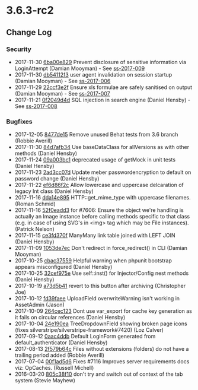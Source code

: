 # 3.6.3-rc2

<!--- Changes below this line will be automatically regenerated -->

## Change Log

### Security

 * 2017-11-30 [6ba00e829]() Prevent disclosure of sensitive information via LoginAttempt (Damian Mooyman) - See [ss-2017-009](http://www.silverstripe.org/download/security-releases/ss-2017-009)
 * 2017-11-30 [db54112f3]() user agent invalidation on session startup (Damian Mooyman) - See [ss-2017-006](http://www.silverstripe.org/download/security-releases/ss-2017-006)
 * 2017-11-29 [22ccf3e2f]() Ensure xls formulae are safely sanitised on output (Damian Mooyman) - See [ss-2017-007](http://www.silverstripe.org/download/security-releases/ss-2017-007)
 * 2017-11-21 [0f2049d4d]() SQL injection in search engine (Daniel Hensby) - See [ss-2017-008](http://www.silverstripe.org/download/security-releases/ss-2017-008)

### Bugfixes

 * 2017-12-05 [8477de15](https://github.com/silverstripe/silverstripe-siteconfig/commit/8477de15203c4c80ca55365200fa3c7c031d70d8) Remove unused Behat tests from 3.6 branch (Robbie Averill)
 * 2017-11-30 [84d7afb34]() Use baseDataClass for allVersions as with other methods (Daniel Hensby)
 * 2017-11-24 [09a003bc1]() deprecated usage of getMock in unit tests (Daniel Hensby)
 * 2017-11-23 [2ad3cc07d]() Update meber passwordencryption to default on password change (Daniel Hensby)
 * 2017-11-22 [ef6d86f2c]() Allow lowercase and uppercase delcaration of legacy Int class (Daniel Hensby)
 * 2017-11-16 [dda14e895]() HTTP::get_mime_type with uppercase filenames. (Roman Schmid)
 * 2017-11-16 [52f0eadd3]() for #7606: Ensure the object we're handling is actually an Image instance before calling methods specific to that class (e.g. in case of using SVG's in &lt;img&gt; tag which may be File instances). (Patrick Nelson)
 * 2017-11-15 [ce3fd370f]() ManyMany link table joined with LEFT JOIN (Daniel Hensby)
 * 2017-11-09 [1053de7ec]() Don't redirect in force_redirect() in CLI (Damian Mooyman)
 * 2017-10-25 [cbac37559]() Helpful warning when phpunit bootstrap appears misconfigured (Daniel Hensby)
 * 2017-10-25 [32cef975e]() Use self::inst() for Injector/Config nest methods (Daniel Hensby)
 * 2017-10-19 [a73d5b41](https://github.com/silverstripe/silverstripe-cms/commit/a73d5b4177be445128a6fa42e20dd8df13eaf554) revert to this button after archiving (Christopher Joe)
 * 2017-10-12 [fd39faee](https://github.com/silverstripe/silverstripe-cms/commit/fd39faeefd5241cf96313e968142183de767c51b) UploadField overwriteWarning isn't working in AssetAdmin (Jason)
 * 2017-10-09 [264cec123]() Dont use var_export for cache key generation as it fails on circular references (Daniel Hensby)
 * 2017-10-04 [24e190ea](https://github.com/silverstripe/silverstripe-cms/commit/24e190ea8265d16445a3210f7b06de191e474004) TreeDropdownField showing broken page icons (fixes silverstripe/silverstripe-framework#7420) (Loz Calver)
 * 2017-09-12 [0aac4ddb](https://github.com/silverstripe/silverstripe-cms/commit/0aac4ddb7ecf0f17eda8add235017c10c9f57255) Default LoginForm generated from default_authenticator (Daniel Hensby)
 * 2017-08-13 [2f579b64c]() Files without extensions (folders) do not have a trailing period added (Robbie Averill)
 * 2017-07-04 [00f1ad5d6]() Fixes #7116 Improves server requirements docs viz: OpCaches. (Russell Michell)
 * 2016-03-20 [805c38f10]() don't try and switch out of context of the tab system (Stevie Mayhew)
